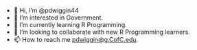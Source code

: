 - 👋 Hi, I’m @pdwiggin44
- 👀 I’m interested in Government.
- 🌱 I’m currently learning R Programming.
- 💞️ I’m looking to collaborate with new R Programming learners.
- 📫 How to reach me pdwiggin@g.CofC.edu.

<!---
pdwiggin44/pdwiggin44 is a ✨ special ✨ repository because its `README.md` (this file) appears on your GitHub profile.
You can click the Preview link to take a look at your changes.
--->
